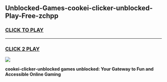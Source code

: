 
## Unblocked-Games-cookei-clicker-unblocked-Play-Free-zchpp
<h3>
<a href="https://premium76.site?title=cookei-clicker-unblocked&ref=21A">CLICK TO PLAY</a></h3>
<hr>

<h3>
<a href="https://premium76.site?title=cookei-clicker-unblocked&ref=21A">CLICK 2 PLAY</a>
  
</h3>

<a href="https://premium76.site?title=cookei-clicker-unblocked&ref=21A"><img src="https://clearcache.store/games.png"></a>


**cookei-clicker-unblocked games unblocked: Your Gateway to Fun and Accessible Online Gaming**
